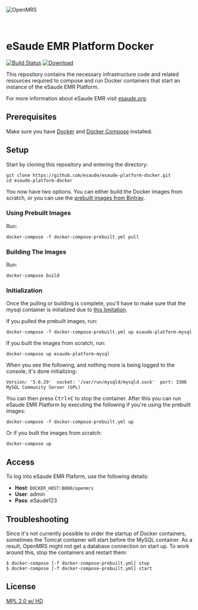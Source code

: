 <br/><br/><br/>
<img src="https://s3-eu-west-1.amazonaws.com/esaude/images/esaude-site-header.png" alt="OpenMRS"/>
<br/><br/><br/>

# eSaude EMR Platform Docker

[![Build Status](https://travis-ci.org/esaude/esaude-platform-docker.svg?branch=master)](https://travis-ci.org/esaude/esaude-platform-docker)
 [![Download](https://api.bintray.com/packages/esaude/platform-docker/tomcat/images/download.svg) ](https://bintray.com/esaude/platform-docker/tomcat/_latestVersion)

This repository contains the necessary infrastructure code and related resources
required to compose and run Docker containers that start an instance
of the eSaude EMR Platform.

For more information about eSaude EMR visit [esaude.org](http://www.esaude.org/).

## Prerequisites

Make sure you have [Docker](https://docs.docker.com/) and [Docker Compose](https://docs.docker.com/compose/install/) installed.

## Setup

Start by cloning this repository and entering the directory:

````
git clone https://github.com/esaude/esaude-platform-docker.git
cd esaude-platform-docker
````

You now have two options. You can either build the Docker images from scratch,
or you can use the [prebuilt images from Bintray](https://bintray.com/esaude/platform-docker).

### Using Prebuilt Images

Run:

```
docker-compose -f docker-compose-prebuilt.yml pull
```

### Building The Images

Run:

```
docker-compose build
```

### Initialization

Once the pulling or building is complete, you'll have to make sure that the mysql container
is initialized due to [this limitation](https://github.com/docker-library/mysql/issues/81).

If you pulled the prebuilt images, run:

```
docker-compose -f docker-compose-prebuilt.yml up esaude-platform-mysql
```

If you built the images from scratch, run:

```
docker-compose up esaude-platform-mysql
```

When you see the following, and nothing more is being logged to the console, it's done initializing:

```
Version: '5.6.29'  socket: '/var/run/mysqld/mysqld.sock'  port: 3306  MySQL Community Server (GPL)
```

You can then press <kbd>Ctrl+C</kbd> to stop the container. After this you can
run eSaude EMR Platform by executing the following if you're using the prebuilt images:

```
docker-compose -f docker-compose-prebuilt.yml up
```

Or if you built the images from scratch:

```
docker-compose up
```

## Access

To log into eSaude EMR Plaform, use the following details:

* **Host**: `DOCKER_HOST:8080/openmrs`
* **User**: admin
* **Pass**: eSaude123

## Troubleshooting

Since it's not currently possible to order the startup of Docker containers, sometimes the Tomcat container will start before the MySQL container. As a result, OpenMRS might not get a database connection on start up. To work around this, stop the containers and restart them:

````
$ docker-compose [-f docker-compose-prebuilt.yml] stop
$ docker-compose [-f docker-compose-prebuilt.yml] start
````

## License

[MPL 2.0 w/ HD](http://openmrs.org/license/)
